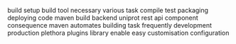 build setup build tool necessary various task compile test packaging deploying code maven build backend uniprot rest api component consequence maven automates building task frequently development production plethora plugins library enable easy customisation configuration